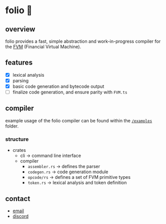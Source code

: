 # folio 📖

## overview

folio provides a fast, simple abstraction and work-in-progress compiler for the [FVM](https://www.primitive.xyz/papers/yellow.pdf) (Financial Virtual Machine). 

## features

- [x] lexical analysis
- [x] parsing
- [x] basic code generation and bytecode output
- [ ] finalize code generation, and ensure parity with `FVM.ts`  

## compiler

example usage of the folio compiler can be found within the [`/examples`](https://github.com/ts0yu/folio/tree/main/examples) folder.

### structure

- crates
  - cli -> command line interface
  - compiler
    -  `assembler.rs` -> defines the parser
    -  `codegen.rs` -> code generation module
    -  `opcode/rs` -> defines a set of FVM primitive types
    -  `token.rs` -> lexical analysis and token definition

## contact

- [email](mailto:ts0yu@proton.me)
- [discord](https://discord.gg/primitive)
